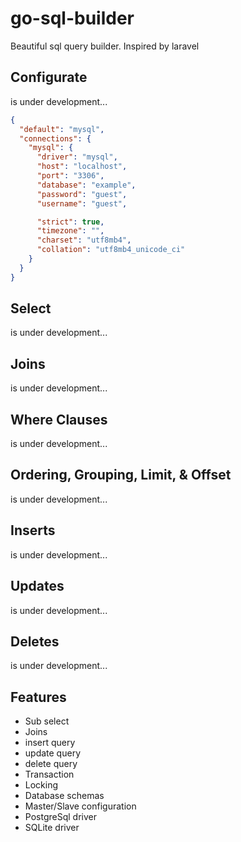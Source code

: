 # go-sql-builder
Beautiful sql query builder. Inspired by laravel

## Configurate
is under development...
````json
{
  "default": "mysql",
  "connections": {
    "mysql": {
      "driver": "mysql",
      "host": "localhost",
      "port": "3306",
      "database": "example",
      "password": "guest",
      "username": "guest",

      "strict": true,
      "timezone": "",
      "charset": "utf8mb4",
      "collation": "utf8mb4_unicode_ci"
    }
  }
}
````

## Select
is under development...

## Joins
is under development...

## Where Clauses
is under development...

## Ordering, Grouping, Limit, & Offset
is under development...

## Inserts
is under development...

## Updates
is under development...

## Deletes
is under development...

## Features
- Sub select
- Joins
- insert query
- update query
- delete query
- Transaction
- Locking
- Database schemas
- Master/Slave configuration
- PostgreSql driver
- SQLite driver
